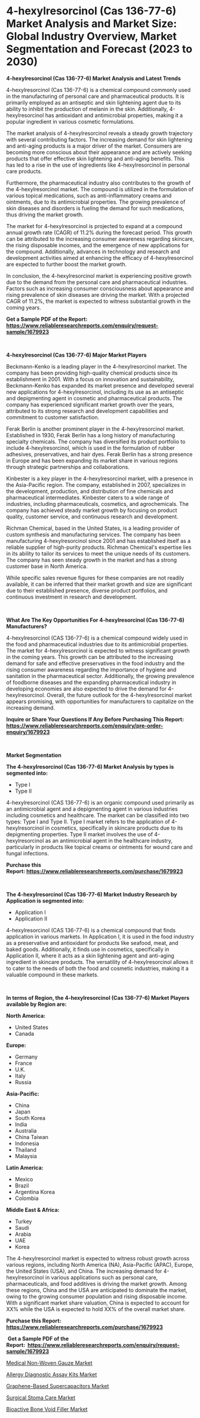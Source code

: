 <p><h1>4-hexylresorcinol (Cas 136-77-6) Market Analysis and Market Size: Global Industry Overview, Market Segmentation and Forecast (2023 to 2030)</h1></p><p><strong>4-hexylresorcinol (Cas 136-77-6) Market Analysis and Latest Trends</strong></p>
<p><p>4-hexylresorcinol (Cas 136-77-6) is a chemical compound commonly used in the manufacturing of personal care and pharmaceutical products. It is primarily employed as an antiseptic and skin lightening agent due to its ability to inhibit the production of melanin in the skin. Additionally, 4-hexylresorcinol has antioxidant and antimicrobial properties, making it a popular ingredient in various cosmetic formulations.</p><p>The market analysis of 4-hexylresorcinol reveals a steady growth trajectory with several contributing factors. The increasing demand for skin lightening and anti-aging products is a major driver of the market. Consumers are becoming more conscious about their appearance and are actively seeking products that offer effective skin lightening and anti-aging benefits. This has led to a rise in the use of ingredients like 4-hexylresorcinol in personal care products.</p><p>Furthermore, the pharmaceutical industry also contributes to the growth of the 4-hexylresorcinol market. The compound is utilized in the formulation of various topical medications, such as anti-inflammatory creams and ointments, due to its antimicrobial properties. The growing prevalence of skin diseases and disorders is fueling the demand for such medications, thus driving the market growth.</p><p>The market for 4-hexylresorcinol is projected to expand at a compound annual growth rate (CAGR) of 11.2% during the forecast period. This growth can be attributed to the increasing consumer awareness regarding skincare, the rising disposable incomes, and the emergence of new applications for the compound. Additionally, advances in technology and research and development activities aimed at enhancing the efficacy of 4-hexylresorcinol are expected to further boost the market growth.</p><p>In conclusion, the 4-hexylresorcinol market is experiencing positive growth due to the demand from the personal care and pharmaceutical industries. Factors such as increasing consumer consciousness about appearance and rising prevalence of skin diseases are driving the market. With a projected CAGR of 11.2%, the market is expected to witness substantial growth in the coming years.</p></p>
<p><strong>Get a Sample PDF of the Report:&nbsp; <a href="https://www.reliableresearchreports.com/enquiry/request-sample/1679923">https://www.reliableresearchreports.com/enquiry/request-sample/1679923</a></strong></p>
<p>&nbsp;</p>
<p><strong>4-hexylresorcinol (Cas 136-77-6) Major Market Players</strong></p>
<p><p>Beckmann-Kenko is a leading player in the 4-hexylresorcinol market. The company has been providing high-quality chemical products since its establishment in 2001. With a focus on innovation and sustainability, Beckmann-Kenko has expanded its market presence and developed several new applications for 4-hexylresorcinol, including its use as an antiseptic and depigmenting agent in cosmetic and pharmaceutical products. The company has experienced significant market growth over the years, attributed to its strong research and development capabilities and commitment to customer satisfaction.</p><p>Ferak Berlin is another prominent player in the 4-hexylresorcinol market. Established in 1930, Ferak Berlin has a long history of manufacturing specialty chemicals. The company has diversified its product portfolio to include 4-hexylresorcinol, which is used in the formulation of rubber adhesives, preservatives, and hair dyes. Ferak Berlin has a strong presence in Europe and has been expanding its market share in various regions through strategic partnerships and collaborations.</p><p>Kinbester is a key player in the 4-hexylresorcinol market, with a presence in the Asia-Pacific region. The company, established in 2007, specializes in the development, production, and distribution of fine chemicals and pharmaceutical intermediates. Kinbester caters to a wide range of industries, including pharmaceuticals, cosmetics, and agrochemicals. The company has achieved steady market growth by focusing on product quality, customer service, and continuous research and development.</p><p>Richman Chemical, based in the United States, is a leading provider of custom synthesis and manufacturing services. The company has been manufacturing 4-hexylresorcinol since 2001 and has established itself as a reliable supplier of high-purity products. Richman Chemical's expertise lies in its ability to tailor its services to meet the unique needs of its customers. The company has seen steady growth in the market and has a strong customer base in North America.</p><p>While specific sales revenue figures for these companies are not readily available, it can be inferred that their market growth and size are significant due to their established presence, diverse product portfolios, and continuous investment in research and development.</p></p>
<p>&nbsp;</p>
<p><strong>What Are The Key Opportunities For 4-hexylresorcinol (Cas 136-77-6) Manufacturers?</strong></p>
<p><p>4-hexylresorcinol (CAS 136-77-6) is a chemical compound widely used in the food and pharmaceutical industries due to its antimicrobial properties. The market for 4-hexylresorcinol is expected to witness significant growth in the coming years. This growth can be attributed to the increasing demand for safe and effective preservatives in the food industry and the rising consumer awareness regarding the importance of hygiene and sanitation in the pharmaceutical sector. Additionally, the growing prevalence of foodborne diseases and the expanding pharmaceutical industry in developing economies are also expected to drive the demand for 4-hexylresorcinol. Overall, the future outlook for the 4-hexylresorcinol market appears promising, with opportunities for manufacturers to capitalize on the increasing demand.</p></p>
<p><strong>Inquire or Share Your Questions If Any Before Purchasing This Report: <a href="https://www.reliableresearchreports.com/enquiry/pre-order-enquiry/1679923">https://www.reliableresearchreports.com/enquiry/pre-order-enquiry/1679923</a></strong></p>
<p>&nbsp;</p>
<p><strong>Market Segmentation</strong></p>
<p><strong>The 4-hexylresorcinol (Cas 136-77-6) Market Analysis by types is segmented into:</strong></p>
<p><ul><li>Type I</li><li>Type II</li></ul></p>
<p><p>4-hexylresorcinol (CAS 136-77-6) is an organic compound used primarily as an antimicrobial agent and a depigmenting agent in various industries including cosmetics and healthcare. The market can be classified into two types: Type I and Type II. Type I market refers to the application of 4-hexylresorcinol in cosmetics, specifically in skincare products due to its depigmenting properties. Type II market involves the use of 4-hexylresorcinol as an antimicrobial agent in the healthcare industry, particularly in products like topical creams or ointments for wound care and fungal infections.</p></p>
<p><strong>Purchase this Report:&nbsp;<a href="https://www.reliableresearchreports.com/purchase/1679923">https://www.reliableresearchreports.com/purchase/1679923</a></strong></p>
<p>&nbsp;</p>
<p><strong>The 4-hexylresorcinol (Cas 136-77-6) Market Industry Research by Application is segmented into:</strong></p>
<p><ul><li>Application I</li><li>Application II</li></ul></p>
<p><p>4-hexylresorcinol (CAS 136-77-6) is a chemical compound that finds application in various markets. In Application I, it is used in the food industry as a preservative and antioxidant for products like seafood, meat, and baked goods. Additionally, it finds use in cosmetics, specifically in Application II, where it acts as a skin lightening agent and anti-aging ingredient in skincare products. The versatility of 4-hexylresorcinol allows it to cater to the needs of both the food and cosmetic industries, making it a valuable compound in these markets.</p></p>
<p>&nbsp;</p>
<p><strong>In terms of Region, the 4-hexylresorcinol (Cas 136-77-6) Market Players available by Region are:</strong></p>
<p>
    <p> <strong> North America: </strong>
        <ul>
            <li>United States</li>
            <li>Canada</li>
        </ul>
        </p> 
    <p> <strong> Europe: </strong>
        <ul>
            <li>Germany</li>
            <li>France</li>
            <li>U.K.</li>
            <li>Italy</li>
            <li>Russia</li>
        </ul>
        </p> 
    <p> <strong> Asia-Pacific: </strong>
        <ul>
            <li>China</li>
            <li>Japan</li>
            <li>South Korea</li>
            <li>India</li>
            <li>Australia</li>
            <li>China Taiwan</li>
            <li>Indonesia</li>
            <li>Thailand</li>
            <li>Malaysia</li>
        </ul>
        </p> 
    <p> <strong> Latin America: </strong>
        <ul>
            <li>Mexico</li>
            <li>Brazil</li>
            <li>Argentina Korea</li>
            <li>Colombia</li>
        </ul>
        </p> 
    <p> <strong> Middle East & Africa: </strong>
        <ul>
            <li>Turkey</li>
            <li>Saudi</li>
            <li>Arabia</li>
            <li>UAE</li>
            <li>Korea</li>
        </ul>
    </p>
    </p>
<p><p>The 4-hexylresorcinol market is expected to witness robust growth across various regions, including North America (NA), Asia-Pacific (APAC), Europe, the United States (USA), and China. The increasing demand for 4-hexylresorcinol in various applications such as personal care, pharmaceuticals, and food additives is driving the market growth. Among these regions, China and the USA are anticipated to dominate the market, owing to the growing consumer population and rising disposable income. With a significant market share valuation, China is expected to account for XX% while the USA is expected to hold XX% of the overall market share.</p></p>
<p><strong>Purchase this Report: <a href="https://www.reliableresearchreports.com/purchase/1679923">https://www.reliableresearchreports.com/purchase/1679923</a></strong></p>
<p>&nbsp;<strong>Get a Sample PDF of the Report:&nbsp;&nbsp;<a href="https://www.reliableresearchreports.com/enquiry/request-sample/1679923">https://www.reliableresearchreports.com/enquiry/request-sample/1679923</a></strong></p>
<p><strong></strong></p>
<p><p><a href="https://www.linkedin.com/pulse/medical-non-woven-gauze-market-challenges-opportunities-growth-khkjf/">Medical Non-Woven Gauze Market</a></p><p><a href="https://medium.com/@donaldortega4f/decoding-allergy-diagnostic-assay-kits-market-metrics-market-share-trends-and-growth-patterns-42edd78f8654">Allergy Diagnostic Assay Kits Market</a></p><p><a href="https://medium.com/@walterstanley64/graphene-based-supercapacitors-market-share-evolution-and-market-growth-trends-2023-2030-d4a709b81a0d">Graphene-Based Supercapacitors Market</a></p><p><a href="https://www.linkedin.com/pulse/surgical-stoma-care-market-research-report-unlocks-analysis-6ucvf/">Surgical Stoma Care Market</a></p><p><a href="https://www.linkedin.com/pulse/bioactive-bone-void-filler-market-size-growth-forecast-from-vsedf/">Bioactive Bone Void Filler Market</a></p></p>